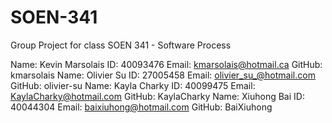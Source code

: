 # SOEN-341
Group Project for class SOEN 341 - Software Process 

Name: Kevin Marsolais ID: 40093476 Email: kmarsolais@hotmail.ca GitHub: kmarsolais
Name: Olivier Su ID: 27005458 Email: olivier_su_@hotmail.com GitHub: olivier-su
Name: Kayla Charky ID: 40099475 Email: KaylaCharky@hotmail.com GitHub: KaylaCharky
Name: Xiuhong Bai ID: 40044304 Email: baixiuhong@hotmail.com GitHub: BaiXiuhong